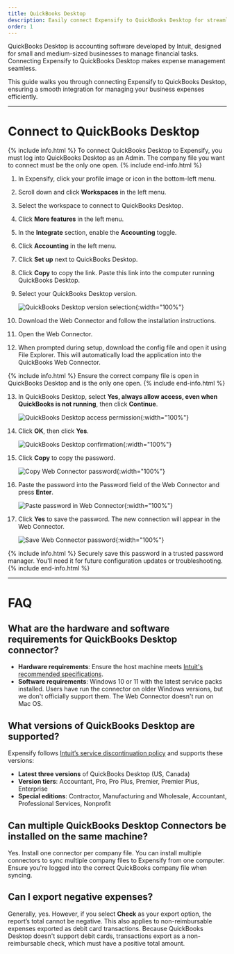 ```yaml
---
title: QuickBooks Desktop
description: Easily connect Expensify to QuickBooks Desktop for streamlined expense management and accounting.
order: 1
---
```


QuickBooks Desktop is accounting software developed by Intuit, designed for small and medium-sized businesses to manage financial tasks. Connecting Expensify to QuickBooks Desktop makes expense management seamless.

This guide walks you through connecting Expensify to QuickBooks Desktop, ensuring a smooth integration for managing your business expenses efficiently.

---

# Connect to QuickBooks Desktop

{% include info.html %}
To connect QuickBooks Desktop to Expensify, you must log into QuickBooks Desktop as an Admin. The company file you want to connect must be the only one open.
{% include end-info.html %}

1. In Expensify, click your profile image or icon in the bottom-left menu.
2. Scroll down and click **Workspaces** in the left menu.
3. Select the workspace to connect to QuickBooks Desktop.
4. Click **More features** in the left menu.
5. In the **Integrate** section, enable the **Accounting** toggle.
6. Click **Accounting** in the left menu.
7. Click **Set up** next to QuickBooks Desktop.
8. Click **Copy** to copy the link. Paste this link into the computer running QuickBooks Desktop.
9. Select your QuickBooks Desktop version.

    ![QuickBooks Desktop version selection](https://help.expensify.com/assets/images/QBO_desktop_02.png){:width="100%"}

10. Download the Web Connector and follow the installation instructions.
11. Open the Web Connector.
12. When prompted during setup, download the config file and open it using File Explorer. This will automatically load the application into the QuickBooks Web Connector.

{% include info.html %}
Ensure the correct company file is open in QuickBooks Desktop and is the only one open.
{% include end-info.html %}

13. In QuickBooks Desktop, select **Yes, always allow access, even when QuickBooks is not running**, then click **Continue**.

    ![QuickBooks Desktop access permission](https://help.expensify.com/assets/images/QBO_desktop_04.png){:width="100%"}

14. Click **OK**, then click **Yes**.

    ![QuickBooks Desktop confirmation](https://help.expensify.com/assets/images/QBO_desktop_05.png){:width="100%"}

15. Click **Copy** to copy the password.

    ![Copy Web Connector password](https://help.expensify.com/assets/images/QBO_desktop_06.png){:width="100%"}

16. Paste the password into the Password field of the Web Connector and press **Enter**.

    ![Paste password in Web Connector](https://help.expensify.com/assets/images/QBO_desktop_08.png){:width="100%"}

17. Click **Yes** to save the password. The new connection will appear in the Web Connector.

    ![Save Web Connector password](https://help.expensify.com/assets/images/QBO_desktop_07.png){:width="100%"}

{% include info.html %}
Securely save this password in a trusted password manager. You'll need it for future configuration updates or troubleshooting.
{% include end-info.html %}

---

# FAQ

## What are the hardware and software requirements for QuickBooks Desktop connector?

- **Hardware requirements**: Ensure the host machine meets [Intuit's recommended specifications](https://quickbooks.intuit.com/learn-support/en-us/help-article/install-products/system-requirements-quickbooks-desktop-2022/L9664spDA_US_en_US).
- **Software requirements**: Windows 10 or 11 with the latest service packs installed. Users have run the connector on older Windows versions, but we don't officially support them. The Web Connector doesn't run on Mac OS.

## What versions of QuickBooks Desktop are supported?

Expensify follows [Intuit’s service discontinuation policy](https://quickbooks.intuit.com/learn-support/en-us/help-article/feature-preferences/quickbooks-desktop-service-discontinuation-policy/L17cXxlie_US_en_US) and supports these versions:

- **Latest three versions** of QuickBooks Desktop (US, Canada)
- **Version tiers**: Accountant, Pro, Pro Plus, Premier, Premier Plus, Enterprise
- **Special editions**: Contractor, Manufacturing and Wholesale, Accountant, Professional Services, Nonprofit

## Can multiple QuickBooks Desktop Connectors be installed on the same machine?

Yes. Install one connector per company file. You can install multiple connectors to sync multiple company files to Expensify from one computer. Ensure you're logged into the correct QuickBooks company file when syncing.

## Can I export negative expenses?

Generally, yes. However, if you select **Check** as your export option, the report’s total cannot be negative. This also applies to non-reimbursable expenses exported as debit card transactions. Because QuickBooks Desktop doesn't support debit cards, transactions export as a non-reimbursable check, which must have a positive total amount.

